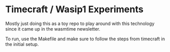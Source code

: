 # Timecraft / Wasip1 Experiments

Mostly just doing this as a toy repo to play around with this technology since it came up
in the wasmtime newsletter.

To run, use the Makefile and make sure to follow the steps from timecraft in the initial setup.

